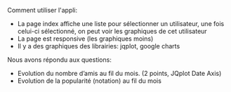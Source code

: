 Comment utiliser l'appli:
- La page index affiche une liste pour sélectionner un utilisateur, une fois celui-ci sélectionné, on peut voir les graphiques de cet utilisateur
- La page est responsive (les graphiques moins)
- Il y a des graphiques des librairies: jqplot, google charts 

Nous avons répondu aux questions:
- Evolution du nombre d’amis au fil du mois. (2 points, JQplot Date Axis)
- Evolution de la popularité (notation) au fil du mois
